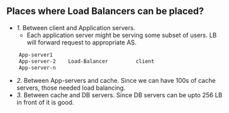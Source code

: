 ## Places where Load Balancers can be placed?
- *1.* Between client and Application servers.
  - Each application server might be serving some subset of users. LB will forward request to appropriate AS.
```html
    App-server1
    App-server-2    Load-Balancer         client
    App-server-n
```
- *2.* Between App-servers and cache. Since we can have 100s of cache servers, those needed load balancing.
- *3.* Between cache and DB servers. Since DB servers can be upto 256 LB in front of it is good.
